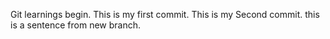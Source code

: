 Git learnings begin.
This is my first commit.
This is my Second commit.
this is a sentence from new branch.